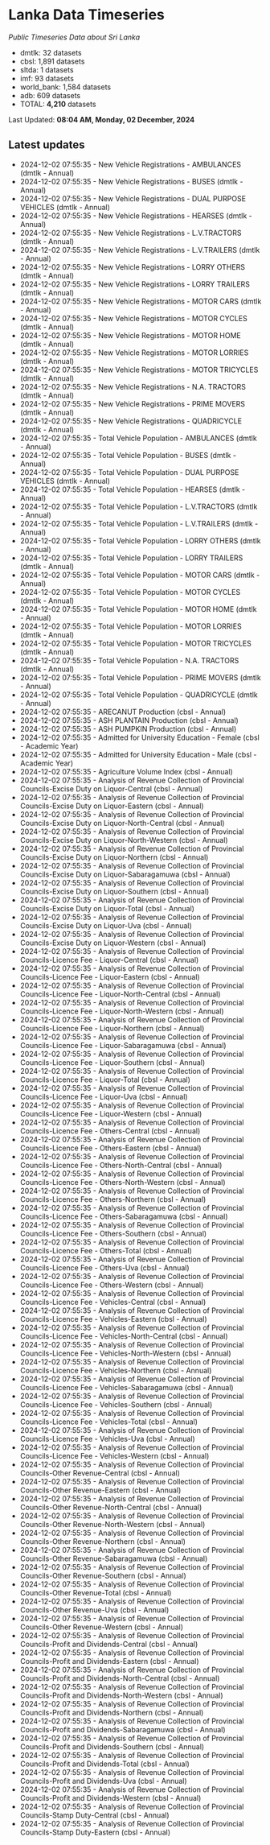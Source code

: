 # Lanka Data Timeseries
*Public Timeseries Data about Sri Lanka*

* dmtlk: 32 datasets
* cbsl: 1,891 datasets
* sltda: 1 datasets
* imf: 93 datasets
* world_bank: 1,584 datasets
* adb: 609 datasets
* TOTAL: **4,210** datasets

Last Updated: **08:04 AM, Monday, 02 December, 2024**

## Latest updates

* 2024-12-02 07:55:35 - New Vehicle Registrations - AMBULANCES (dmtlk - Annual)
* 2024-12-02 07:55:35 - New Vehicle Registrations - BUSES (dmtlk - Annual)
* 2024-12-02 07:55:35 - New Vehicle Registrations - DUAL PURPOSE VEHICLES (dmtlk - Annual)
* 2024-12-02 07:55:35 - New Vehicle Registrations - HEARSES (dmtlk - Annual)
* 2024-12-02 07:55:35 - New Vehicle Registrations - L.V.TRACTORS (dmtlk - Annual)
* 2024-12-02 07:55:35 - New Vehicle Registrations - L.V.TRAILERS (dmtlk - Annual)
* 2024-12-02 07:55:35 - New Vehicle Registrations - LORRY OTHERS (dmtlk - Annual)
* 2024-12-02 07:55:35 - New Vehicle Registrations - LORRY TRAILERS (dmtlk - Annual)
* 2024-12-02 07:55:35 - New Vehicle Registrations - MOTOR CARS (dmtlk - Annual)
* 2024-12-02 07:55:35 - New Vehicle Registrations - MOTOR CYCLES (dmtlk - Annual)
* 2024-12-02 07:55:35 - New Vehicle Registrations - MOTOR HOME (dmtlk - Annual)
* 2024-12-02 07:55:35 - New Vehicle Registrations - MOTOR LORRIES (dmtlk - Annual)
* 2024-12-02 07:55:35 - New Vehicle Registrations - MOTOR TRICYCLES (dmtlk - Annual)
* 2024-12-02 07:55:35 - New Vehicle Registrations - N.A. TRACTORS (dmtlk - Annual)
* 2024-12-02 07:55:35 - New Vehicle Registrations - PRIME MOVERS (dmtlk - Annual)
* 2024-12-02 07:55:35 - New Vehicle Registrations - QUADRICYCLE (dmtlk - Annual)
* 2024-12-02 07:55:35 - Total Vehicle Population - AMBULANCES (dmtlk - Annual)
* 2024-12-02 07:55:35 - Total Vehicle Population - BUSES (dmtlk - Annual)
* 2024-12-02 07:55:35 - Total Vehicle Population - DUAL PURPOSE VEHICLES (dmtlk - Annual)
* 2024-12-02 07:55:35 - Total Vehicle Population - HEARSES (dmtlk - Annual)
* 2024-12-02 07:55:35 - Total Vehicle Population - L.V.TRACTORS (dmtlk - Annual)
* 2024-12-02 07:55:35 - Total Vehicle Population - L.V.TRAILERS (dmtlk - Annual)
* 2024-12-02 07:55:35 - Total Vehicle Population - LORRY OTHERS (dmtlk - Annual)
* 2024-12-02 07:55:35 - Total Vehicle Population - LORRY TRAILERS (dmtlk - Annual)
* 2024-12-02 07:55:35 - Total Vehicle Population - MOTOR CARS (dmtlk - Annual)
* 2024-12-02 07:55:35 - Total Vehicle Population - MOTOR CYCLES (dmtlk - Annual)
* 2024-12-02 07:55:35 - Total Vehicle Population - MOTOR HOME (dmtlk - Annual)
* 2024-12-02 07:55:35 - Total Vehicle Population - MOTOR LORRIES (dmtlk - Annual)
* 2024-12-02 07:55:35 - Total Vehicle Population - MOTOR TRICYCLES (dmtlk - Annual)
* 2024-12-02 07:55:35 - Total Vehicle Population - N.A. TRACTORS (dmtlk - Annual)
* 2024-12-02 07:55:35 - Total Vehicle Population - PRIME MOVERS (dmtlk - Annual)
* 2024-12-02 07:55:35 - Total Vehicle Population - QUADRICYCLE (dmtlk - Annual)
* 2024-12-02 07:55:35 - ARECANUT Production (cbsl - Annual)
* 2024-12-02 07:55:35 - ASH PLANTAIN Production (cbsl - Annual)
* 2024-12-02 07:55:35 - ASH PUMPKIN Production (cbsl - Annual)
* 2024-12-02 07:55:35 - Admitted for University Education - Female (cbsl - Academic Year)
* 2024-12-02 07:55:35 - Admitted for University Education - Male (cbsl - Academic Year)
* 2024-12-02 07:55:35 - Agriculture Volume Index (cbsl - Annual)
* 2024-12-02 07:55:35 - Analysis of Revenue Collection of Provincial Councils-Excise Duty on Liquor-Central (cbsl - Annual)
* 2024-12-02 07:55:35 - Analysis of Revenue Collection of Provincial Councils-Excise Duty on Liquor-Eastern (cbsl - Annual)
* 2024-12-02 07:55:35 - Analysis of Revenue Collection of Provincial Councils-Excise Duty on Liquor-North-Central (cbsl - Annual)
* 2024-12-02 07:55:35 - Analysis of Revenue Collection of Provincial Councils-Excise Duty on Liquor-North-Western (cbsl - Annual)
* 2024-12-02 07:55:35 - Analysis of Revenue Collection of Provincial Councils-Excise Duty on Liquor-Northern (cbsl - Annual)
* 2024-12-02 07:55:35 - Analysis of Revenue Collection of Provincial Councils-Excise Duty on Liquor-Sabaragamuwa (cbsl - Annual)
* 2024-12-02 07:55:35 - Analysis of Revenue Collection of Provincial Councils-Excise Duty on Liquor-Southern (cbsl - Annual)
* 2024-12-02 07:55:35 - Analysis of Revenue Collection of Provincial Councils-Excise Duty on Liquor-Total (cbsl - Annual)
* 2024-12-02 07:55:35 - Analysis of Revenue Collection of Provincial Councils-Excise Duty on Liquor-Uva (cbsl - Annual)
* 2024-12-02 07:55:35 - Analysis of Revenue Collection of Provincial Councils-Excise Duty on Liquor-Western (cbsl - Annual)
* 2024-12-02 07:55:35 - Analysis of Revenue Collection of Provincial Councils-Licence Fee - Liquor-Central (cbsl - Annual)
* 2024-12-02 07:55:35 - Analysis of Revenue Collection of Provincial Councils-Licence Fee - Liquor-Eastern (cbsl - Annual)
* 2024-12-02 07:55:35 - Analysis of Revenue Collection of Provincial Councils-Licence Fee - Liquor-North-Central (cbsl - Annual)
* 2024-12-02 07:55:35 - Analysis of Revenue Collection of Provincial Councils-Licence Fee - Liquor-North-Western (cbsl - Annual)
* 2024-12-02 07:55:35 - Analysis of Revenue Collection of Provincial Councils-Licence Fee - Liquor-Northern (cbsl - Annual)
* 2024-12-02 07:55:35 - Analysis of Revenue Collection of Provincial Councils-Licence Fee - Liquor-Sabaragamuwa (cbsl - Annual)
* 2024-12-02 07:55:35 - Analysis of Revenue Collection of Provincial Councils-Licence Fee - Liquor-Southern (cbsl - Annual)
* 2024-12-02 07:55:35 - Analysis of Revenue Collection of Provincial Councils-Licence Fee - Liquor-Total (cbsl - Annual)
* 2024-12-02 07:55:35 - Analysis of Revenue Collection of Provincial Councils-Licence Fee - Liquor-Uva (cbsl - Annual)
* 2024-12-02 07:55:35 - Analysis of Revenue Collection of Provincial Councils-Licence Fee - Liquor-Western (cbsl - Annual)
* 2024-12-02 07:55:35 - Analysis of Revenue Collection of Provincial Councils-Licence Fee - Others-Central (cbsl - Annual)
* 2024-12-02 07:55:35 - Analysis of Revenue Collection of Provincial Councils-Licence Fee - Others-Eastern (cbsl - Annual)
* 2024-12-02 07:55:35 - Analysis of Revenue Collection of Provincial Councils-Licence Fee - Others-North-Central (cbsl - Annual)
* 2024-12-02 07:55:35 - Analysis of Revenue Collection of Provincial Councils-Licence Fee - Others-North-Western (cbsl - Annual)
* 2024-12-02 07:55:35 - Analysis of Revenue Collection of Provincial Councils-Licence Fee - Others-Northern (cbsl - Annual)
* 2024-12-02 07:55:35 - Analysis of Revenue Collection of Provincial Councils-Licence Fee - Others-Sabaragamuwa (cbsl - Annual)
* 2024-12-02 07:55:35 - Analysis of Revenue Collection of Provincial Councils-Licence Fee - Others-Southern (cbsl - Annual)
* 2024-12-02 07:55:35 - Analysis of Revenue Collection of Provincial Councils-Licence Fee - Others-Total (cbsl - Annual)
* 2024-12-02 07:55:35 - Analysis of Revenue Collection of Provincial Councils-Licence Fee - Others-Uva (cbsl - Annual)
* 2024-12-02 07:55:35 - Analysis of Revenue Collection of Provincial Councils-Licence Fee - Others-Western (cbsl - Annual)
* 2024-12-02 07:55:35 - Analysis of Revenue Collection of Provincial Councils-Licence Fee - Vehicles-Central (cbsl - Annual)
* 2024-12-02 07:55:35 - Analysis of Revenue Collection of Provincial Councils-Licence Fee - Vehicles-Eastern (cbsl - Annual)
* 2024-12-02 07:55:35 - Analysis of Revenue Collection of Provincial Councils-Licence Fee - Vehicles-North-Central (cbsl - Annual)
* 2024-12-02 07:55:35 - Analysis of Revenue Collection of Provincial Councils-Licence Fee - Vehicles-North-Western (cbsl - Annual)
* 2024-12-02 07:55:35 - Analysis of Revenue Collection of Provincial Councils-Licence Fee - Vehicles-Northern (cbsl - Annual)
* 2024-12-02 07:55:35 - Analysis of Revenue Collection of Provincial Councils-Licence Fee - Vehicles-Sabaragamuwa (cbsl - Annual)
* 2024-12-02 07:55:35 - Analysis of Revenue Collection of Provincial Councils-Licence Fee - Vehicles-Southern (cbsl - Annual)
* 2024-12-02 07:55:35 - Analysis of Revenue Collection of Provincial Councils-Licence Fee - Vehicles-Total (cbsl - Annual)
* 2024-12-02 07:55:35 - Analysis of Revenue Collection of Provincial Councils-Licence Fee - Vehicles-Uva (cbsl - Annual)
* 2024-12-02 07:55:35 - Analysis of Revenue Collection of Provincial Councils-Licence Fee - Vehicles-Western (cbsl - Annual)
* 2024-12-02 07:55:35 - Analysis of Revenue Collection of Provincial Councils-Other Revenue-Central (cbsl - Annual)
* 2024-12-02 07:55:35 - Analysis of Revenue Collection of Provincial Councils-Other Revenue-Eastern (cbsl - Annual)
* 2024-12-02 07:55:35 - Analysis of Revenue Collection of Provincial Councils-Other Revenue-North-Central (cbsl - Annual)
* 2024-12-02 07:55:35 - Analysis of Revenue Collection of Provincial Councils-Other Revenue-North-Western (cbsl - Annual)
* 2024-12-02 07:55:35 - Analysis of Revenue Collection of Provincial Councils-Other Revenue-Northern (cbsl - Annual)
* 2024-12-02 07:55:35 - Analysis of Revenue Collection of Provincial Councils-Other Revenue-Sabaragamuwa (cbsl - Annual)
* 2024-12-02 07:55:35 - Analysis of Revenue Collection of Provincial Councils-Other Revenue-Southern (cbsl - Annual)
* 2024-12-02 07:55:35 - Analysis of Revenue Collection of Provincial Councils-Other Revenue-Total (cbsl - Annual)
* 2024-12-02 07:55:35 - Analysis of Revenue Collection of Provincial Councils-Other Revenue-Uva (cbsl - Annual)
* 2024-12-02 07:55:35 - Analysis of Revenue Collection of Provincial Councils-Other Revenue-Western (cbsl - Annual)
* 2024-12-02 07:55:35 - Analysis of Revenue Collection of Provincial Councils-Profit and Dividends-Central (cbsl - Annual)
* 2024-12-02 07:55:35 - Analysis of Revenue Collection of Provincial Councils-Profit and Dividends-Eastern (cbsl - Annual)
* 2024-12-02 07:55:35 - Analysis of Revenue Collection of Provincial Councils-Profit and Dividends-North-Central (cbsl - Annual)
* 2024-12-02 07:55:35 - Analysis of Revenue Collection of Provincial Councils-Profit and Dividends-North-Western (cbsl - Annual)
* 2024-12-02 07:55:35 - Analysis of Revenue Collection of Provincial Councils-Profit and Dividends-Northern (cbsl - Annual)
* 2024-12-02 07:55:35 - Analysis of Revenue Collection of Provincial Councils-Profit and Dividends-Sabaragamuwa (cbsl - Annual)
* 2024-12-02 07:55:35 - Analysis of Revenue Collection of Provincial Councils-Profit and Dividends-Southern (cbsl - Annual)
* 2024-12-02 07:55:35 - Analysis of Revenue Collection of Provincial Councils-Profit and Dividends-Total (cbsl - Annual)
* 2024-12-02 07:55:35 - Analysis of Revenue Collection of Provincial Councils-Profit and Dividends-Uva (cbsl - Annual)
* 2024-12-02 07:55:35 - Analysis of Revenue Collection of Provincial Councils-Profit and Dividends-Western (cbsl - Annual)
* 2024-12-02 07:55:35 - Analysis of Revenue Collection of Provincial Councils-Stamp Duty-Central (cbsl - Annual)
* 2024-12-02 07:55:35 - Analysis of Revenue Collection of Provincial Councils-Stamp Duty-Eastern (cbsl - Annual)
